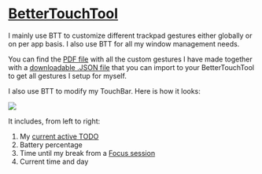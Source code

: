 # [BetterTouchTool](https://www.boastr.net)
I mainly use BTT to customize different trackpad gestures either globally or on per app basis. I also use BTT for all my window management needs.

You can find the [PDF file](./gestures.pdf) with all the custom gestures I have made together with a [downloadable .JSON file](https://raw.githubusercontent.com/nikitavoloboev/my-mac-os/master/btt/Main.json) that you can import to your BetterTouchTool to get all gestures I setup for myself.

I also use BTT to modify my TouchBar. Here is how it looks:

![](https://i.imgur.com/5vqZA9R.png)

It includes, from left to right:
1. My [current active TODO](https://github.com/nikitavoloboev/small-workflows/tree/master/todo-task#readme)
2. Battery percentage
3. Time until my break from a [Focus session](https://wiki.nikitavoloboev.xyz/focusing/focusing.html)
4. Current time and day